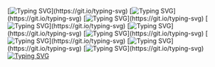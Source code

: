 [![Typing SVG](https://readme-typing-svg.herokuapp.com?size=30&lines=Touch+some+grass.)](https://git.io/typing-svg)
[![Typing SVG](https://readme-typing-svg.herokuapp.com?size=30&lines=Touch+some+grass.)](https://git.io/typing-svg)
[![Typing SVG](https://readme-typing-svg.herokuapp.com?size=30&lines=Touch+some+grass.)](https://git.io/typing-svg)
[![Typing SVG](https://readme-typing-svg.herokuapp.com?size=30&lines=Touch+some+grass.)](https://git.io/typing-svg)
[![Typing SVG](https://readme-typing-svg.herokuapp.com?size=30&lines=Touch+some+grass.)](https://git.io/typing-svg)
[![Typing SVG](https://readme-typing-svg.herokuapp.com?size=30&lines=Touch+some+grass.)](https://git.io/typing-svg)
[![Typing SVG](https://readme-typing-svg.herokuapp.com?size=30&lines=Touch+some+grass.)](https://git.io/typing-svg)
[![Typing SVG](https://readme-typing-svg.herokuapp.com?size=30&lines=Get+A+Life.....)](https://git.io/typing-svg)
[![Typing SVG](https://readme-typing-svg.herokuapp.com?size=30&lines=SUSSY.)](https://git.io/typing-svg)
[![Typing SVG](https://readme-typing-svg.herokuapp.com?size=5&lines=Seamus+You+Loser+make+the+seccond+phase+png+where+I+Have+fire+bleeding+from+my+eyes)](https://git.io/typing-svg)
